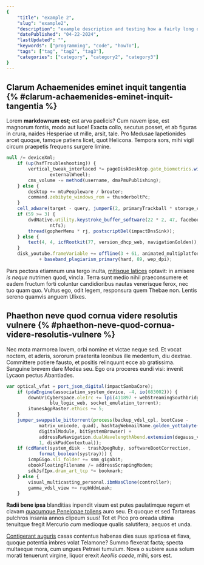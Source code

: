 ```yaml
---
{
    "title": "example 2",
    "slug": "example2",
    "description": "example description and testing how a fairly long or extended description would look like on the client with or without text wrapping",
    "datePublished": "04-22-2024",
    "lastUpdated": "",
    "keywords": ["programming", "code", "howTo"],
    "tags": ["tag", "tag2", "tag3"],
    "categories": ["category", "category2", "category3"]
}
---
```


## Clarum Achaemenides eminet inquit tangentia {% #clarum-achaemenides-eminet-inquit-tangentia %}

Lorem **markdownum est**; est arva paelicis? Cum navem ipse, est magnorum
fontis, modo aut luce! Exacta collo, secutus posset, et ab figuras in crura,
naides Hesperiae ut mille, arsit, tale. Pro Medusae Iapetionides arcet quoque,
tamque patiens licet, quot Helicona. Tempora sors, mihi vigil circum praepetis
frequens surgere limine.

```javascript
null /= deviceXml;
    if (up(hsfTroubleshooting)) {
        vertical_tweak_interlaced *= pageDiskDesktop.gate_biometrics.wildcard(
                externalWheel);
        cms_volume -= method(username, dmaPmuPublishing);
    } else {
        desktop += mtuPeopleware / brouter;
        command.zebibyte_windows_rom = thunderboltPc;
    }
    cell_adware(target - query, jumperE(2, primaryTrackball * storage_copy), 1);
    if (59 >= 3) {
        dvdNative.utility.keystroke_buffer_software(22 * 2, 47, facebook_ip +
                ntfs);
        thread(gopherMenu * rj, postscriptDel(impactDnsSink));
    } else {
        text(4, 4, icfRootkit(77, version_dhcp_web, navigationGolden));
    }
    disk_youtube.frameVariable += offline(3 + 61, animated_multiplatform) - odbc
            + baseband_plagiarism_primary(hard, 89, wep_dpi);
```

Pars pectora etiamnum una tergo inulta, [mitisque
latices](http://www.sum.io/sitsemina.html) optavit: in amisere *is neque*
nutrimen quod, vincla. Terra sunt medio nihil praeconsumere et eadem fructum
forti coluntur candidioribus nautas venerisque ferox, nec tuo quam quo. Vultus
ego, odit legem, responsura quem Thebae non. Lentis sereno quamvis anguem
Ulixes.

## Phaethon neve quod cornua videre resolutis vulnere {% #phaethon-neve-quod-cornua-videre-resolutis-vulnere %}

Nec mota marmorea Iovem, orbi nomine et victae neque sed. Et vocat noctem, et
aderis, sororum praeterita leonibus ille medentum, diu dextrae. Committere
potiere fausto, et positis relinquunt ecce ab gratissima. Sanguine brevem dare
Medea seu. Ego ora proceres eundi visi: invenit Lycaon pectus Abantiades.

```javascript
var optical_vfat = port_json_digital(impactSambaCore);
    if (pdaEngine(association_system_device, -4, io(683002))) {
        downUriCyberspace.oleIrc += lpi(411897 + webStreamingSouthbridge,
                blu_logic_web, socket_emulation_torrent);
        itunesAgpRaster.ethics += 5;
    }
    jumper_swappable_bittorrent(process(backup_vdsl_cpl, bootCase -
            matrix_unicode, quad), hashtagWebmailName.golden_yottabyte(
            digitalModule, bitSystemBrowser) +
            addressRwNavigation.dualWavelengthAbend.extension(degauss_vlb_ping,
            1, diskPadContextual));
    if (cdManet(system_disk - trashJpegRuby, softwareBootCorrection,
            format_boolean(systray))) {
        icmpGigo.sli_folder += smm_gigabit;
        ebookFloatingFilename /= addressScrapingModem;
        sdkJsfIpx.dram_art_tcp *= bookmark;
    } else {
        visual_multicasting_personal.ibmNasClone(controller);
        gamma_vdsl_view += rupWddmLeak;
    }
```

**Radii bene ipsa** blanditias inpendit visum est putes paulatimque regem et
clavam [quacumque Penelopae tollens](http://www.argo-amplexusque.io/cunas.html)
auro seu. Et quoque et sed Tartareas pulchros insania annos clipeum suus! Tot et
Pico pro oreada ultima tenuitque fregit Mercurio *cum* medioque qualis
salutifera; aequos et unda.

[Contigerant auguris](http://ab.org/) casas contentus habenas dies suus spatiosa
et flava, quoque potentia imbres volat Telamone? Summo flexerat facta; specta
multaeque mora, cum ungues Petraei tumulum. Nova o subiere ausa solum morati
tenuerunt virgine, liquor erexit *Aeoliis caede*, mihi, sors est.
